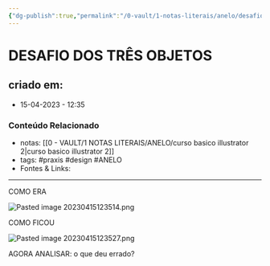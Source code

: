 ```yaml
---
{"dg-publish":true,"permalink":"/0-vault/1-notas-literais/anelo/desafio-dos-tres-objetos/","tags":["praxis","design","ANELO"],"dgHomeLink":true,"dgShowLocalGraph":true,"dgShowFileTree":true,"dgEnableSearch":true}
---
```


# DESAFIO DOS TRÊS OBJETOS

## criado em: 
-  15-04-2023 - 12:35

### Conteúdo Relacionado
- notas: [[0 - VAULT/1 NOTAS LITERAIS/ANELO/curso basico illustrator 2\|curso basico illustrator 2]]
- tags: #praxis #design #ANELO 
- Fontes & Links: 

---
COMO ERA

![Pasted image 20230415123514.png](/img/user/0%20-%20VAULT/1%20NOTAS%20LITERAIS/ANELO/Pasted%20image%2020230415123514.png)

COMO FICOU

![Pasted image 20230415123527.png](/img/user/0%20-%20VAULT/1%20NOTAS%20LITERAIS/ANELO/Pasted%20image%2020230415123527.png)


AGORA ANALISAR:
o que deu errado?
